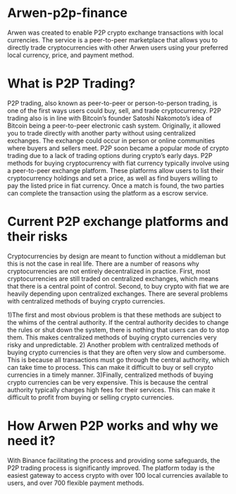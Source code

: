 # Arwen-p2p-finance
Arwen was created to enable P2P crypto exchange transactions with local currencies. The service is a peer-to-peer marketplace that allows you to directly trade cryptocurrencies with other Arwen users using your preferred local currency, price, and payment method. 


# What is P2P Trading?
P2P trading, also known as peer-to-peer or person-to-person trading, is one of the first ways users could buy, sell, and trade cryptocurrency. P2P trading also is in line with Bitcoin’s founder Satoshi Nakomoto’s idea of Bitcoin being a peer-to-peer electronic cash system. Originally, it allowed you to trade directly with another party without using centralized exchanges. The exchange could occur in person or online communities where buyers and sellers meet. P2P soon became a popular mode of crypto trading due to a lack of trading options during crypto’s early days. P2P methods for buying cryptocurrency with fiat currency typically involve using a peer-to-peer exchange platform. These platforms allow users to list their cryptocurrency holdings and set a price, as well as find buyers willing to pay the listed price in fiat currency. Once a match is found, the two parties can complete the transaction using the platform as a escrow service.


# Current P2P exchange platforms and their risks
Cryptocurrencies by design are meant to function without a middleman but this is not the case in real life. There are a number of reasons why cryptocurrencies are not entirely decentralized in practice. First, most cryptocurrencies are still traded on centralized exchanges, which means that there is a central point of control. Second, 
to buy crypto with fiat we are heavily depending upon centralized exchanges. There are several problems with centralized methods of buying crypto currencies.

1)The first and most obvious problem is that these methods are subject to the whims of the central authority. If the central authority decides to change the rules or shut down the system, there is nothing that users can do to stop them. This makes centralized methods of buying crypto currencies very risky and unpredictable.
2) Another problem with centralized methods of buying crypto currencies is that they are often very slow and cumbersome. This is because all transactions must go through the central authority, which can take time to process. This can make it difficult to buy or sell crypto currencies in a timely manner.
3)Finally, centralized methods of buying crypto currencies can be very expensive. This is because the central authority typically charges high fees for their services. This can make it difficult to profit from buying or selling crypto currencies.


# How Arwen P2P works and why we need it?
With Binance facilitating the process and providing some safeguards, the P2P trading process is significantly improved. The platform today is the easiest gateway to access crypto with over 100 local currencies available to users, and over 700 flexible payment methods.
